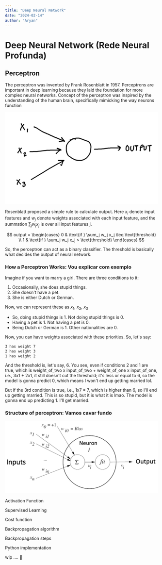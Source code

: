 ```yaml
---
title: "Deep Neural Network"
date: "2024-02-14"
author: "Aryan"
---
```


# Deep Neural Network (Rede Neural Profunda)

## Perceptron

The perceptron was invented by Frank Rosenblatt in 1957. Perceptrons are important in deep learning because they laid the foundation for more complex neural networks. Concept of the perceptron was inspired by the understanding of the human brain, specifically mimicking the way neurons function

![perceptron](/deep-learning/perceptron.png)

Rosenblatt proposed a simple rule to calculate output. Here $x_i$ denote input features and $w_j$ denote weights associated with each input feature, and the summation $\sum_j w_jx_j$ is over all input features j.


$$
output = 
\begin{cases} 
0 & \text{if } \sum_j w_j x_j \leq \text{threshold} \\
1 & \text{if } \sum_j w_j x_j > \text{threshold}
\end{cases}
$$

So, the perceptron can act as a binary classifier. The threshold is basically what decides the output of neural network.

### How a Perceptron Works: Vou explicar com exemplo

Imagine if you want to marry a girl. There are three conditions to it:

1. Occasionally, she does stupid things.
2. She doesn't have a pet.
3. She is either Dutch or German.

Now, we can represent these as $x_1$, $x_2$, $x_3$

- So, doing stupid things is 1. Not doing stupid things is 0.
- Having a pet is 1. Not having a pet is 0.
- Being Dutch or German is 1. Other nationalities are 0.

Now, you can have weights associated with these priorities. So, let's say:

```
3 has weight 7
2 has weight 3
1 has weight 2
```

And the threshold is, let's say, 6. You see, even if conditions 2 and 1 are true, which is weight_of_two x input_of_two + weight_of_one x input_of_one, i.e., 3x1 + 2x1, it still doesn't cut the threshold; it's less or equal to 6, so the model is gonna predict 0, which means I won't end up getting married lol.

But if the 3rd condition is true, i.e., 1x7 = 7, which is higher than 6, so I'll end up getting married. This is so stupid, but it is what it is lmao. The model is gonna end up predicting 1. I'll get married.

### Structure of perceptron: Vamos cavar fundo

![perceptron](/deep-learning/perceptron2.png)

Activation Function

Supervised Learning

Cost function

Backpropagation algorithm

Backpropagation steps

Python implementation

wip .... 🚧